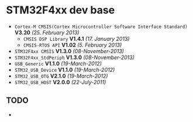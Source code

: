 # STM32F4xx dev base

* `Cortex-M CMSIS(Cortex Microcontroller Software Interface Standard)` **V3.20** *(25. February 2013)*
  * `CMSIS DSP Library` **V1.4.1** *(17. January 2013)*
  * `CMSIS-RTOS API` **V1.02** *(5. February 2013)*
* `STM32F4xx CMSIS` **V1.3.0** *(08-November-2013)*
* `STM32F4xx_StdPeriph` **V1.3.0** *(08-November-2013)*
* `USB_Generic` **V1.1.0** *(19-March-2012)*
* `STM32_USB_Device` **V1.1.0** *(19-March-2012)*
* `STM32_USB_OTG` **V2.1.0** *(19-March-2012)*
* `STM32_USB_HOST` **V2.0.0** *(22-July-2011)*

## TODO
*
